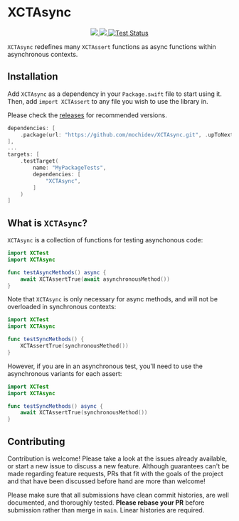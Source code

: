 # XCTAsync

<p align="center">
<a href="https://swiftpackageindex.com/mochidev/XCTAsync">
<img src="https://img.shields.io/endpoint?url=https%3A%2F%2Fswiftpackageindex.com%2Fapi%2Fpackages%2Fmochidev%2FXCTAsync%2Fbadge%3Ftype%3Dswift-versions" />
</a>
<a href="https://swiftpackageindex.com/mochidev/XCTAsync">
<img src="https://img.shields.io/endpoint?url=https%3A%2F%2Fswiftpackageindex.com%2Fapi%2Fpackages%2Fmochidev%2FXCTAsync%2Fbadge%3Ftype%3Dplatforms" />
</a>
<a href="https://github.com/mochidev/XCTAsync/actions?query=workflow%3A%22Test+XCTAsync%22">
<img src="https://github.com/mochidev/XCTAsync/workflows/Test%20XCTAsync/badge.svg" alt="Test Status" />
</a>
</p>

`XCTAsync` redefines many `XCTAssert` functions as async functions within asynchronous contexts.

## Installation

Add `XCTAsync` as a dependency in your `Package.swift` file to start using it. Then, add `import XCTAssert` to any file you wish to use the library in.

Please check the [releases](https://github.com/mochidev/XCTAsync/releases) for recommended versions.

```swift
dependencies: [
    .package(url: "https://github.com/mochidev/XCTAsync.git", .upToNextMajor(from: "1.0.0")),
],
...
targets: [
    .testTarget(
        name: "MyPackageTests",
        dependencies: [
            "XCTAsync",
        ]
    )
]
```

## What is `XCTAsync`?

`XCTAsync` is a collection of functions for testing asynchonous code:

```swift
import XCTest
import XCTAsync

func testAsyncMethods() async {
    await XCTAssertTrue(await asynchronousMethod())
}
```

Note that `XCTAsync` is only necessary for async methods, and will not be overloaded in synchronous contexts:

```swift
import XCTest
import XCTAsync

func testSyncMethods() {
    XCTAssertTrue(synchronousMethod())
}
```

However, if you are in an asynchronous test, you'll need to use the asynchronous variants for each assert:

```swift
import XCTest
import XCTAsync

func testSyncMethods() async {
    await XCTAssertTrue(synchronousMethod())
}
```

## Contributing

Contribution is welcome! Please take a look at the issues already available, or start a new issue to discuss a new feature. Although guarantees can't be made regarding feature requests, PRs that fit with the goals of the project and that have been discussed before hand are more than welcome!

Please make sure that all submissions have clean commit histories, are well documented, and thoroughly tested. **Please rebase your PR** before submission rather than merge in `main`. Linear histories are required.
